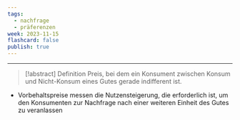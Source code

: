 ```yaml
---
tags:
  - nachfrage
  - präferenzen
week: 2023-11-15
flashcard: false
publish: true
---
```

***

> [!abstract] Definition
> Preis, bei dem ein Konsument zwischen Konsum und Nicht-Konsum eines Gutes gerade indifferent ist.

- Vorbehaltspreise messen die Nutzensteigerung, die erforderlich ist, um den Konsumenten zur Nachfrage nach einer weiteren Einheit des Gutes zu veranlassen
